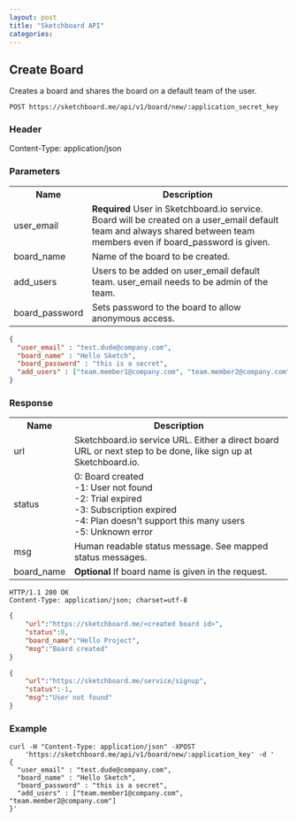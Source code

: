 ```yaml
---
layout: post
title: "Sketchboard API"
categories: 
---
```


Create Board
------------

Creates a board and shares the board on a default team of the user.

```
POST https://sketchboard.me/api/v1/board/new/:application_secret_key
```

### Header
Content-Type: application/json

### Parameters

<table>
<tr>
	<th>Name</th><th>Description</th>
</tr>
<tr>
	<td>user_email</td>
	<td><strong>Required</strong> User in Sketchboard.io service. Board will be created on a user_email default team and always shared between team members even if board_password is given.</td>
</tr>
<tr>
	<td>board_name</td>
	<td>Name of the board to be created.</td>
</tr>
<tr>
	<td>add_users</td>
	<td>Users to be added on user_email default team. user_email needs to be admin of the team.</td>
</tr>
<tr>
	<td>board_password</td>
	<td>Sets password to the board to allow anonymous access.</td>
</tr>
</table>

```json
{
  "user_email" : "test.dude@company.com",
  "board_name" : "Hello Sketch",
  "board_password" : "this is a secret",
  "add_users" : ["team.member1@company.com", "team.member2@company.com"]
}
```

### Response

<table>
<tr>
	<th>Name</th><th>Description</th>
</tr>
<tr>
	<td>url</td>
	<td>Sketchboard.io service URL. Either a direct board URL or next step to be done, like sign up at Sketchboard.io.</td>
</tr>
<tr>
	<td>status</td>
	<td>
		0: Board created<br>
		-1: User not found<br>
		-2: Trial expired<br>
		-3: Subscription expired<br>
		-4: Plan doesn't support this many users<br>
		-5: Unknown error<br>
	</td>
</tr>
<tr>
	<td>msg</td>
	<td>Human readable status message. See mapped status messages.</td>
</tr>
<tr>
	<td>board_name</td>
	<td><strong>Optional</strong> If board name is given in the request.</td>
</tr>
</table>

```
HTTP/1.1 200 OK
Content-Type: application/json; charset=utf-8
```
```json
{
	"url":"https://sketchboard.me/<created board id>",
	"status":0,
	"board_name":"Hello Project",
	"msg":"Board created"
}
```
```json
{
	"url":"https://sketchboard.me/service/signup",
	"status":-1,
	"msg":"User not found"
}
```

### Example
```
curl -H "Content-Type: application/json" -XPOST 
	'https://sketchboard.me/api/v1/board/new/:application_key' -d '
{
  "user_email" : "test.dude@company.com",
  "board_name" : "Hello Sketch",
  "board_password" : "this is a secret",
  "add_users" : ["team.member1@company.com", "team.member2@company.com"]
}'
```